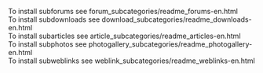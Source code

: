 To install subforums see forum_subcategories/readme_forums-en.html <br />
To install subdownloads see download_subcategories/readme_downloads-en.html<br /> 
To install subarticles see article_subcategories/readme_articles-en.html <br />
To install subphotos see photogallery_subcategories/readme_photogallery-en.html  <br />
To install subweblinks see weblink_subcategories/readme_weblinks-en.html
